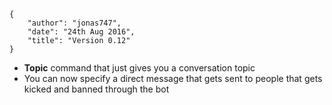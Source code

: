     {
        "author": "jonas747",
        "date": "24th Aug 2016",
        "title": "Version 0.12"
    }

- **Topic** command that just gives you a conversation topic
- You can now specify a direct message that gets sent to people that gets kicked and banned through the bot
